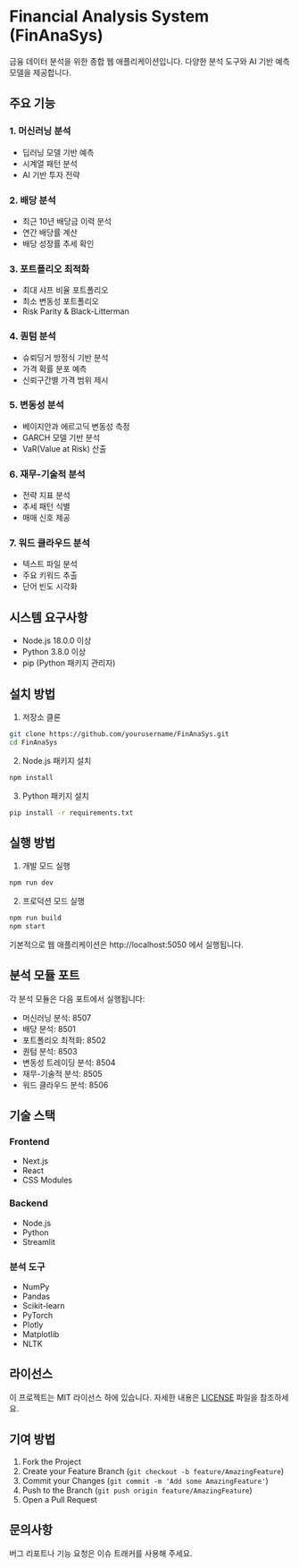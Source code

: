 # Financial Analysis System (FinAnaSys)

금융 데이터 분석을 위한 종합 웹 애플리케이션입니다. 다양한 분석 도구와 AI 기반 예측 모델을 제공합니다.

## 주요 기능

### 1. 머신러닝 분석

- 딥러닝 모델 기반 예측
- 시계열 패턴 분석
- AI 기반 투자 전략

### 2. 배당 분석

- 최근 10년 배당금 이력 분석
- 연간 배당률 계산
- 배당 성장률 추세 확인

### 3. 포트폴리오 최적화

- 최대 샤프 비율 포트폴리오
- 최소 변동성 포트폴리오
- Risk Parity & Black-Litterman

### 4. 퀀텀 분석

- 슈뢰딩거 방정식 기반 분석
- 가격 확률 분포 예측
- 신뢰구간별 가격 범위 제시

### 5. 변동성 분석

- 베이지안과 에르고딕 변동성 측정
- GARCH 모델 기반 분석
- VaR(Value at Risk) 산출

### 6. 재무-기술적 분석

- 전략 지표 분석
- 추세 패턴 식별
- 매매 신호 제공

### 7. 워드 클라우드 분석

- 텍스트 파일 분석
- 주요 키워드 추출
- 단어 빈도 시각화

## 시스템 요구사항

- Node.js 18.0.0 이상
- Python 3.8.0 이상
- pip (Python 패키지 관리자)

## 설치 방법

1. 저장소 클론

```bash
git clone https://github.com/yourusername/FinAnaSys.git
cd FinAnaSys
```

2. Node.js 패키지 설치

```bash
npm install
```

3. Python 패키지 설치

```bash
pip install -r requirements.txt
```

## 실행 방법

1. 개발 모드 실행

```bash
npm run dev
```

2. 프로덕션 모드 실행

```bash
npm run build
npm start
```

기본적으로 웹 애플리케이션은 http://localhost:5050 에서 실행됩니다.

## 분석 모듈 포트

각 분석 모듈은 다음 포트에서 실행됩니다:

- 머신러닝 분석: 8507
- 배당 분석: 8501
- 포트폴리오 최적화: 8502
- 퀀텀 분석: 8503
- 변동성 트레이딩 분석: 8504
- 재무-기술적 분석: 8505
- 워드 클라우드 분석: 8506

## 기술 스택

### Frontend

- Next.js
- React
- CSS Modules

### Backend

- Node.js
- Python
- Streamlit

### 분석 도구

- NumPy
- Pandas
- Scikit-learn
- PyTorch
- Plotly
- Matplotlib
- NLTK

## 라이선스

이 프로젝트는 MIT 라이선스 하에 있습니다. 자세한 내용은 [LICENSE](LICENSE) 파일을 참조하세요.

## 기여 방법

1. Fork the Project
2. Create your Feature Branch (`git checkout -b feature/AmazingFeature`)
3. Commit your Changes (`git commit -m 'Add some AmazingFeature'`)
4. Push to the Branch (`git push origin feature/AmazingFeature`)
5. Open a Pull Request

## 문의사항

버그 리포트나 기능 요청은 이슈 트래커를 사용해 주세요.
